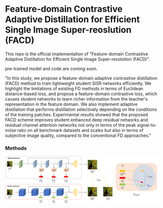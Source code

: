 # Feature-domain Contrastive Adaptive Distillation for Efficient Single Image Super-reoslution (FACD)

This repo is the official implementation of "Feature-domain Contrastive Adaptive Distillation for Efficient Single Image Super-resolution (FACD)".

pre-trained model and code are coming soon.

"In this study, we propose a feature-domain adaptive contrastive distillation (FACD) method to train lightweight student SISR networks efficiently. We highlight the limitations of existing FD methods in terms of Euclidean distance-based loss, and propose a feature-domain contrastive loss, which causes student networks to learn richer information from the teacher's representation in the feature domain. We also implement adaptive distillation that performs distillation selectively depending on the conditions of the training patches. Experimental results showed that the proposed FACD scheme improves student enhanced deep residual networks and residual channel attention networks not only in terms of the peak signal-to-noise ratio on all benchmark datasets and scales but also in terms of subjective image quality, compared to the conventional FD approaches."

### Methods
![framework](./main.png)
